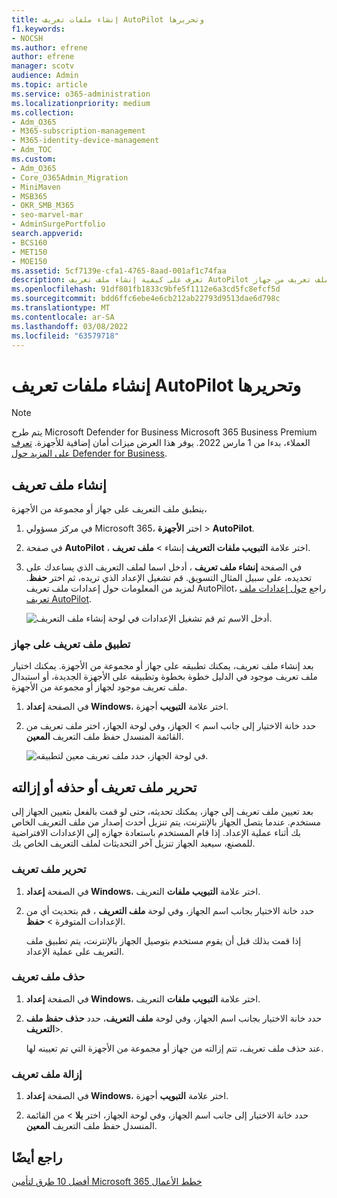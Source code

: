 ```yaml
---
title: إنشاء ملفات تعريف AutoPilot وتحريرها
f1.keywords:
- NOCSH
ms.author: efrene
author: efrene
manager: scotv
audience: Admin
ms.topic: article
ms.service: o365-administration
ms.localizationpriority: medium
ms.collection:
- Adm_O365
- M365-subscription-management
- M365-identity-device-management
- Adm_TOC
ms.custom:
- Adm_O365
- Core_O365Admin_Migration
- MiniMaven
- MSB365
- OKR_SMB_M365
- seo-marvel-mar
- AdminSurgePortfolio
search.appverid:
- BCS160
- MET150
- MOE150
ms.assetid: 5cf7139e-cfa1-4765-8aad-001af1c74faa
description: تعرف على كيفية إنشاء ملف تعريف AutoPilot وتطبيقه على جهاز، بالإضافة إلى تحرير ملف تعريف أو حذفه أو إزالة ملف تعريف من جهاز.
ms.openlocfilehash: 91df801fb1833c9bfe5f1112e6a3cd5fc8efcf5d
ms.sourcegitcommit: bdd6ffc6ebe4e6cb212ab22793d9513dae6d798c
ms.translationtype: MT
ms.contentlocale: ar-SA
ms.lasthandoff: 03/08/2022
ms.locfileid: "63579718"
---
```

# <a name="create-and-edit-autopilot-profiles"></a>إنشاء ملفات تعريف AutoPilot وتحريرها

> [!NOTE]
> يتم طرح Microsoft Defender for Business Microsoft 365 Business Premium العملاء، بدءا من 1 مارس 2022. يوفر هذا العرض ميزات أمان إضافية للأجهزة. [تعرف على المزيد حول Defender for Business](../../security/defender-business/mdb-overview.md).

## <a name="create-a-profile"></a>إنشاء ملف تعريف

ينطبق ملف التعريف على جهاز أو مجموعة من الأجهزة،
  
1. في مركز مسؤولي Microsoft 365، اختر **الأجهزة** \> **AutoPilot**.
  
2. في صفحة **AutoPilot** ، اختر علامة **التبويب ملفات التعريف** إنشاء \> **ملف تعريف**.
    
3. في الصفحة **إنشاء ملف تعريف** ، أدخل اسما لملف التعريف الذي يساعدك على تحديده، على سبيل المثال التسويق. قم تشغيل الإعداد الذي تريده، ثم اختر **حفظ**. لمزيد من المعلومات حول إعدادات ملف تعريف AutoPilot، راجع [حول إعدادات ملف تعريف AutoPilot](autopilot-profile-settings.md).
    
    ![أدخل الاسم ثم قم تشغيل الإعدادات في لوحة إنشاء ملف التعريف.](../../media/63b5a00d-6a5d-48d0-9557-e7531e80702a.png)
  
### <a name="apply-profile-to-a-device"></a>تطبيق ملف تعريف على جهاز

بعد إنشاء ملف تعريف، يمكنك تطبيقه على جهاز أو مجموعة من الأجهزة. يمكنك اختيار ملف تعريف موجود في الدليل خطوة بخطوة [](add-autopilot-devices-and-profile.md) وتطبيقه على الأجهزة الجديدة، أو استبدال ملف تعريف موجود لجهاز أو مجموعة من الأجهزة. 
  
1. في الصفحة **إعداد Windows**، اختر علامة **التبويب** أجهزة. 
    
2. حدد خانة الاختيار إلى جانب  اسم \> الجهاز، وفي لوحة الجهاز،  اختر ملف تعريف من القائمة المنسدل حفظ ملف التعريف **المعين**.
    
    ![في لوحة الجهاز، حدد ملف تعريف معين لتطبيقه.](../../media/ed0ce33f-9241-4403-a5de-2dddffdc6fb9.png)
  
## <a name="edit-delete-or-remove-a-profile"></a>تحرير ملف تعريف أو حذفه أو إزالته

بعد تعيين ملف تعريف إلى جهاز، يمكنك تحديثه، حتى لو قمت بالفعل بتعيين الجهاز إلى مستخدم. عندما يتصل الجهاز بالإنترنت، يتم تنزيل أحدث إصدار من ملف التعريف الخاص بك أثناء عملية الإعداد. إذا قام المستخدم باستعادة جهازه إلى الإعدادات الافتراضية للمصنع، سيعيد الجهاز تنزيل آخر التحديثات لملف التعريف الخاص بك. 
  
### <a name="edit-a-profile"></a>تحرير ملف تعريف

1. في الصفحة **إعداد Windows**، اختر علامة **التبويب ملفات** التعريف. 
    
2. حدد خانة الاختيار بجانب اسم الجهاز، وفي لوحة **ملف التعريف** ، قم بتحديث أي من الإعدادات المتوفرة \> **حفظ**.
    
    إذا قمت بذلك قبل أن يقوم مستخدم بتوصيل الجهاز بالإنترنت، يتم تطبيق ملف التعريف على عملية الإعداد.
    
### <a name="delete-a-profile"></a>حذف ملف تعريف

1. في الصفحة **إعداد Windows**، اختر علامة **التبويب ملفات** التعريف. 
    
2. حدد خانة الاختيار بجانب اسم الجهاز، وفي لوحة **ملف التعريف**، حدد **حذف حفظ ملف التعريف**\>.
    
    عند حذف ملف تعريف، تتم إزالته من جهاز أو مجموعة من الأجهزة التي تم تعيينه لها.
    
### <a name="remove-a-profile"></a>إزالة ملف تعريف

1. في الصفحة **إعداد Windows**، اختر علامة **التبويب** أجهزة. 
    
2. حدد خانة الاختيار إلى جانب اسم الجهاز، وفي لوحة الجهاز،  اختر **بلا**  \> من القائمة المنسدل حفظ ملف التعريف **المعين**.
    
## <a name="see-also"></a>راجع أيضًا

[أفضل 10 طرق لتأمين Microsoft 365 خطط الأعمال](../security-and-compliance/secure-your-business-data.md)